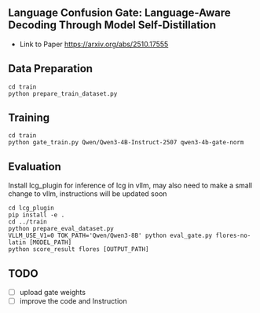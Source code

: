 ## Language Confusion Gate: Language-Aware Decoding Through Model Self-Distillation

- Link to Paper https://arxiv.org/abs/2510.17555

## Data Preparation
```
cd train
python prepare_train_dataset.py
```

## Training
```
cd train
python gate_train.py Qwen/Qwen3-4B-Instruct-2507 qwen3-4b-gate-norm
```

## Evaluation
Install lcg_plugin for inference of lcg in vllm, may also need to make a small change to vllm, instructions will be updated soon
```
cd lcg_plugin
pip install -e .
cd ../train
python prepare_eval_dataset.py
VLLM_USE_V1=0 TOK_PATH='Qwen/Qwen3-8B' python eval_gate.py flores-no-latin [MODEL_PATH]
python score_result flores [OUTPUT_PATH]
```

## TODO
- [ ] upload gate weights
- [ ] improve the code and Instruction
